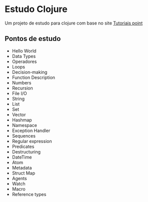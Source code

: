 # Estudo Clojure

Um projeto de estudo para clojure com base no site [Tutoriais point](https://www.tutorialspoint.com/clojure/)

## Pontos de estudo
* Hello World
* Data Types
* Operadores
* Loops
* Decision-making
* Function Description
* Numbers
* Recursion
* File I/O
* String
* List
* Set
* Vector
* Hashmap
* Namespace
* Exception Handler
* Sequences
* Regular expression
* Predicates
* Destructuring
* DateTime
* Atom
* Metadata
* Struct Map
* Agents
* Watch
* Macro
* Reference types